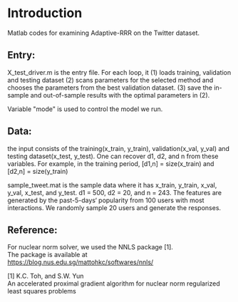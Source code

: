 # Introduction
Matlab codes for examining Adaptive-RRR on the Twitter dataset.

## Entry:
X_test_driver.m is the entry file. For each loop, it 
 (1) loads training, validation and testing dataset 
 (2) scans parameters for the selected method and chooses the parameters from the best validation dataset.
 (3) save the in-sample and out-of-sample results with the optimal parameters in (2).
 
Variable "mode" is used to control the model we run.

## Data: 
the input consists of the training(x_train, y_train), validation(x_val, y_val) and testing dataset(x_test, y_test). One can recover d1, d2, and n from these variables. For example, in the training period, [d1,n] = size(x_train) and [d2,n] = size(y_train)

sample_tweet.mat is the sample data where it has x_train, y_train, x_val, y_val, x_test, and y_test. d1 = 500, d2 = 20, and n = 243. The features are generated by the past-5-days‘ popularity from 100 users with most interactions. We randomly sample 20 users and generate the responses. 



## Reference:

For nuclear norm solver, we used the NNLS package [1].  
The package is available at https://blog.nus.edu.sg/mattohkc/softwares/nnls/

[1] K.C. Toh, and S.W. Yun    
    An accelerated proximal gradient algorithm for nuclear norm regularized 
    least squares problems

